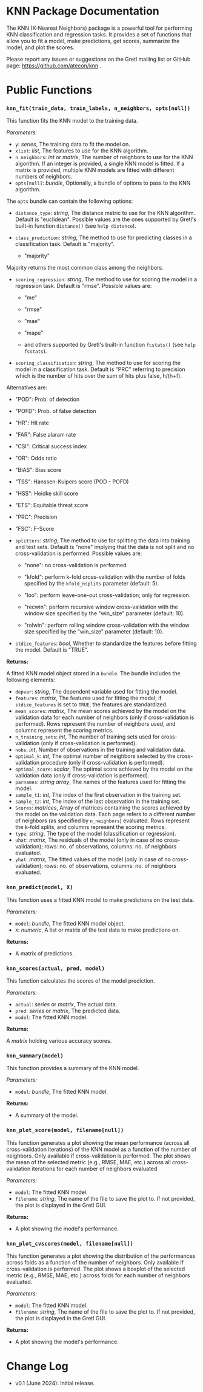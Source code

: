 # KNN Package Documentation

The KNN (K-Nearest Neighbors) package is a powerful tool for performing KNN classification and regression tasks. It provides a set of functions that allow you to fit a model, make predictions, get scores, summarize the model, and plot the scores.

Please report any issues or suggestions on the Gretl mailing list or GitHub page: https://github.com/atecon/knn .


# Public Functions

### `knn_fit(train_data, train_labels, n_neighbors, opts[null])`

This function fits the KNN model to the training data.

*Parameters:*

- `y`: *series*, The training data to fit the model on.
- `xlist`: *list*, The features to use for the KNN algorithm.
- `n_neighbors`: *int* or *matrix*, The number of neighbors to use for the KNN algorithm. If an integer is provided, a single KNN model is fitted. If a matrix is provided, multiple KNN models are fitted with different numbers of neighbors.
- `opts[null]`: *bundle*, Optionally, a bundle of options to pass to the KNN algorithm.

The `opts` bundle can contain the following options:

- `distance_type`: *string*, The distance metric to use for the KNN algorithm. Default is "euclidean". Possible values are the ones supported by Gretl's built-in function `distance()` (see `help distance`).
- `class_prediction`: *string*, The method to use for predicting classes in a classification task. Default is "majority". <!-- Possible values are-->

  + "majority"
<!--  + "probability" (only for binary classification, currently). -->

  Majority returns the most common class among the neighbors.<!--, while probability returns the proportion of neighbors that belong to the class most common among the neighbors.-->

- `scoring_regression`: *string*, The method to use for scoring the model in a regression task. Default is "rmse". Possible values are:

  + "me"

  + "rmse"

  + "mae"

  + "mape"

  + and others supported by Gretl's built-in function `fcstats()` (see `help fcstats`).

- `scoring_classification`: *string*, The method to use for scoring the model in a classification task. Default is "PRC" referring to precision which is the number of hits over the sum of hits plus false, h/(h+f).
<!-- Default is "FSC" referring to the F1-score which balances recall and precision equally and reduces to the simpler equation 2TP/(2TP + FP + FN). -->
  Alternatives are:


  + "POD": Prob. of detection

  + "POFD": Prob. of false detection

  + "HR": Hit rate

  + "FAR": False alaram rate

  + "CSI": Critical success index

  + "OR": Odds ratio

  + "BIAS": Bias score

  + "TSS": Hanssen-Kuipers score (POD - POFD)

  + "HSS": Heidke skill score

  + "ETS": Equitable threat score

  + "PRC": Precision

  + "FSC": F-Score

- `splitters`: *string*, The method to use for splitting the data into training and test sets. Default is "none" implying that the data is not split and no cross-validation is performed. Possible values are:

  + "none": no cross-validation is performed.

  + "kfold": perform k-fold cross-validation with the number of folds specified by the `kfold_nsplits` parameter (default: 5).

  + "loo": perform leave-one-out cross-validation; only for regression.

  + "recwin": perform recursive window cross-validation with the window size specified by the "win_size" parameter (default: 10).

  + "rolwin": perform rolling window cross-validation with the window size specified by the "win_size" parameter (default: 10).

- `stdize_features`: *bool*, Whether to standardize the features before fitting the model. Default is "TRUE".


**Returns:**

A fitted KNN model object stored in a `bundle`. The bundle includes the following elements:

- `depvar`: *string*, The dependent variable used for fitting the model.
- `features`: *matrix*, The features used for fitting the model; if `stdize_features` is set to `TRUE`, the features are standardized.
- `mean_scores`: *matrix*, The mean scores achieved by the model on the validation data for each number of neighbors (only if cross-validation is performed). Rows represent the number of neighbors used, and columns represent the scoring metrics.
- `n_training_sets`: *int*, The number of training sets used for cross-validation (only if cross-validation is performed).
- `nobs`: *int*, Number of observations in the training and validation data.
- `optimal_k`: *int*, The optimal number of neighbors selected by the cross-validation procedure (only if cross-validation is performed).
- `optimal_score`: *scalar*, The optimal score achieved by the model on the validation data (only if cross-validation is performed).
- `parnames`: *string array*, The names of the features used for fitting the model.
- `sample_t1`: *int*, The index of the first observation in the training set.
- `sample_t2`: *int*, The index of the last observation in the training set.
- `Scores`: *matrices*, Array of matrices containing the scores achieved by the model on the validation data. Each page refers to a different number of neighbors (as specified by `n_neighbors`) evaluated. Rows represent the k-fold splits, and columns represent the scoring metrics.
- `type`: *string*, The type of the model (classification or regression).
- `uhat`: *matrix*, The residuals of the model (only in case of no cross-validation); rows: no. of observations, columns: no. of neighbors evaluated.
- `yhat`: *matrix*, The fitted values of the model (only in case of no cross-validation); rows: no. of observations, columns: no. of neighbors evaluated.



### `knn_predict(model, X)`

This function uses a fitted KNN model to make predictions on the test data.

*Parameters:*

- `model`: *bundle*, The fitted KNN model object.
- `X`: *numeric*, A list or matrix of the test data to make predictions on.

**Returns:**

- A matrix of predictions.


### `knn_scores(actual, pred, model)`

This function calculates the scores of the model prediction.

*Parameters:*

- `actual`: *series* or *matrix*, The actual data.
- `pred`: *series* or *matrix*, The predicted data.
- `model`: The fitted KNN model.

**Returns:**

A *matrix* holding various accuracy scores.


### `knn_summary(model)`

This function provides a summary of the KNN model.

*Parameters:*

- `model`: *bundle*, The fitted KNN model.

**Returns:**

- A summary of the model.


### `knn_plot_score(model, filename[null])`

This function generates a plot showing the mean performance (across all cross-validation iterations) of the KNN model as a function of the number of neighbors. Only available if cross-validation is performed. The plot shows the mean of the selected metric (e.g., RMSE, MAE, etc.) across all cross-validation iterations for each number of neighbors evaluated

*Parameters:*

- `model`: The fitted KNN model.
- `filename`: *string*, The name of the file to save the plot to. If not provided, the plot is displayed in the Gretl GUI.

**Returns:**

- A plot showing the model's performance.


### `knn_plot_cvscores(model, filename[null])`

This function generates a plot showing the distribution of the performances across folds as a function of the number of neighbors. Only available if cross-validation is performed. The plot shows a boxplot of the selected metric (e.g., RMSE, MAE, etc.) across folds for each number of neighbors evaluated.

*Parameters:*

- `model`: The fitted KNN model.
- `filename`: *string*, The name of the file to save the plot to. If not provided, the plot is displayed in the Gretl GUI.

**Returns:**

- A plot showing the model's performance.

# Change Log

- v0.1 (June 2024): Initial release.
